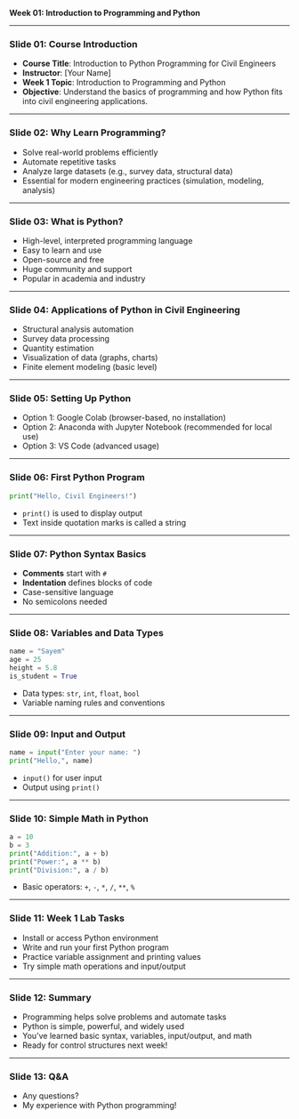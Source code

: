 **Week 01: Introduction to Programming and Python**

---

### Slide 01: Course Introduction

* **Course Title**: Introduction to Python Programming for Civil Engineers
* **Instructor**: \[Your Name]
* **Week 1 Topic**: Introduction to Programming and Python
* **Objective**: Understand the basics of programming and how Python fits into civil engineering applications.

---

### Slide 02: Why Learn Programming?

* Solve real-world problems efficiently
* Automate repetitive tasks
* Analyze large datasets (e.g., survey data, structural data)
* Essential for modern engineering practices (simulation, modeling, analysis)

---

### Slide 03: What is Python?

* High-level, interpreted programming language
* Easy to learn and use
* Open-source and free
* Huge community and support
* Popular in academia and industry

---

### Slide 04: Applications of Python in Civil Engineering

* Structural analysis automation
* Survey data processing
* Quantity estimation
* Visualization of data (graphs, charts)
* Finite element modeling (basic level)

---

### Slide 05: Setting Up Python

* Option 1: Google Colab (browser-based, no installation)
* Option 2: Anaconda with Jupyter Notebook (recommended for local use)
* Option 3: VS Code (advanced usage)

---

### Slide 06: First Python Program

```python
print("Hello, Civil Engineers!")
```

* `print()` is used to display output
* Text inside quotation marks is called a string

---

### Slide 07: Python Syntax Basics

* **Comments** start with `#`
* **Indentation** defines blocks of code
* Case-sensitive language
* No semicolons needed

---

### Slide 08: Variables and Data Types

```python
name = "Sayem"
age = 25
height = 5.8
is_student = True
```

* Data types: `str`, `int`, `float`, `bool`
* Variable naming rules and conventions

---

### Slide 09: Input and Output

```python
name = input("Enter your name: ")
print("Hello,", name)
```

* `input()` for user input
* Output using `print()`

---

### Slide 10: Simple Math in Python

```python
a = 10
b = 3
print("Addition:", a + b)
print("Power:", a ** b)
print("Division:", a / b)
```

* Basic operators: `+`, `-`, `*`, `/`, `**`, `%`

---

### Slide 11: Week 1 Lab Tasks

* Install or access Python environment
* Write and run your first Python program
* Practice variable assignment and printing values
* Try simple math operations and input/output

---

### Slide 12: Summary

* Programming helps solve problems and automate tasks
* Python is simple, powerful, and widely used
* You’ve learned basic syntax, variables, input/output, and math
* Ready for control structures next week!

---

### Slide 13: Q\&A

* Any questions?
* My experience with Python programming!
